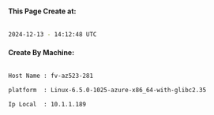 
   
#### This Page Create at:

```bash

2024-12-13 - 14:12:48 UTC

```

#### Create By Machine:

```bash

Host Name : fv-az523-281

platform  : Linux-6.5.0-1025-azure-x86_64-with-glibc2.35

Ip Local  : 10.1.1.189

```

